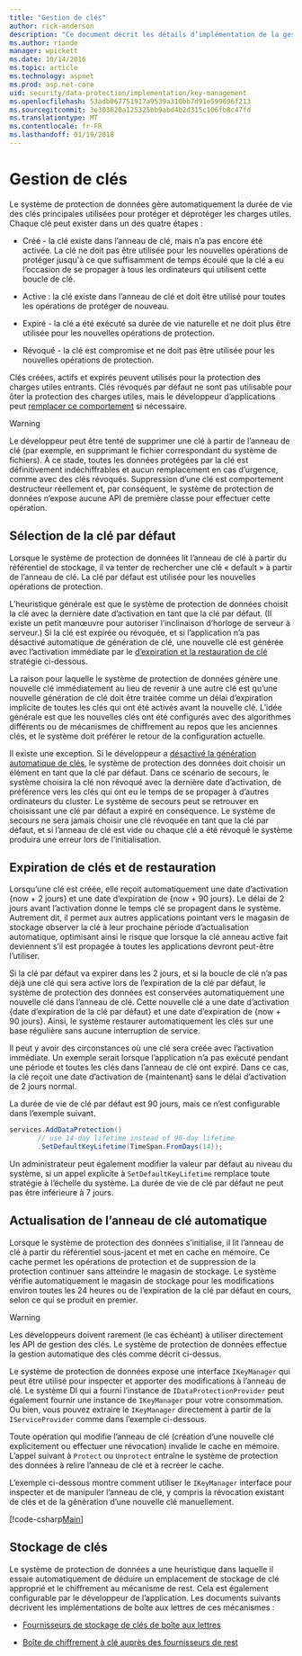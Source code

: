 ```yaml
---
title: "Gestion de clés"
author: rick-anderson
description: "Ce document décrit les détails d’implémentation de la gestion de clés d’ASP.NET Core données protection API."
ms.author: riande
manager: wpickett
ms.date: 10/14/2016
ms.topic: article
ms.technology: aspnet
ms.prod: asp.net-core
uid: security/data-protection/implementation/key-management
ms.openlocfilehash: 53adb067751917a9539a310bb7d91e599696f213
ms.sourcegitcommit: 3e303620a125325bb9abd4b2d315c106fb8c47fd
ms.translationtype: MT
ms.contentlocale: fr-FR
ms.lasthandoff: 01/19/2018
---
```

# <a name="key-management"></a>Gestion de clés

<a name="data-protection-implementation-key-management"></a>

Le système de protection de données gère automatiquement la durée de vie des clés principales utilisées pour protéger et déprotéger les charges utiles. Chaque clé peut exister dans un des quatre étapes :

* Créé - la clé existe dans l’anneau de clé, mais n’a pas encore été activée. La clé ne doit pas être utilisée pour les nouvelles opérations de protéger jusqu'à ce que suffisamment de temps écoulé que la clé a eu l’occasion de se propager à tous les ordinateurs qui utilisent cette boucle de clé.

* Active : la clé existe dans l’anneau de clé et doit être utilisé pour toutes les opérations de protéger de nouveau.

* Expiré - la clé a été exécuté sa durée de vie naturelle et ne doit plus être utilisée pour les nouvelles opérations de protection.

* Révoqué - la clé est compromise et ne doit pas être utilisée pour les nouvelles opérations de protection.

Clés créées, actifs et expirés peuvent utilisés pour la protection des charges utiles entrants. Clés révoqués par défaut ne sont pas utilisable pour ôter la protection des charges utiles, mais le développeur d’applications peut [remplacer ce comportement](../consumer-apis/dangerous-unprotect.md#data-protection-consumer-apis-dangerous-unprotect) si nécessaire.

>[!WARNING]
> Le développeur peut être tenté de supprimer une clé à partir de l’anneau de clé (par exemple, en supprimant le fichier correspondant du système de fichiers). À ce stade, toutes les données protégées par la clé est définitivement indéchiffrables et aucun remplacement en cas d’urgence, comme avec des clés révoqués. Suppression d’une clé est comportement destructeur réellement et, par conséquent, le système de protection de données n’expose aucune API de première classe pour effectuer cette opération.

## <a name="default-key-selection"></a>Sélection de la clé par défaut

Lorsque le système de protection de données lit l’anneau de clé à partir du référentiel de stockage, il va tenter de rechercher une clé « default » à partir de l’anneau de clé. La clé par défaut est utilisée pour les nouvelles opérations de protection.

L’heuristique générale est que le système de protection de données choisit la clé avec la dernière date d’activation en tant que la clé par défaut. (Il existe un petit manœuvre pour autoriser l’inclinaison d’horloge de serveur à serveur.) Si la clé est expirée ou révoquée, et si l’application n’a pas désactivé automatique de génération de clé, une nouvelle clé est générée avec l’activation immédiate par le [d’expiration et la restauration de clé](xref:security/data-protection/implementation/key-management#data-protection-implementation-key-management-expiration) stratégie ci-dessous.

La raison pour laquelle le système de protection de données génère une nouvelle clé immédiatement au lieu de revenir à une autre clé est qu’une nouvelle génération de clé doit être traitée comme un délai d’expiration implicite de toutes les clés qui ont été activés avant la nouvelle clé. L’idée générale est que les nouvelles clés ont été configurés avec des algorithmes différents ou de mécanismes de chiffrement au repos que les anciennes clés, et le système doit préférer le retour de la configuration actuelle.

Il existe une exception. Si le développeur a [désactivé la génération automatique de clés](xref:security/data-protection/configuration/overview#disableautomatickeygeneration), le système de protection des données doit choisir un élément en tant que la clé par défaut. Dans ce scénario de secours, le système choisira la clé non révoqué avec la dernière date d’activation, de préférence vers les clés qui ont eu le temps de se propager à d’autres ordinateurs du cluster. Le système de secours peut se retrouver en choisissant une clé par défaut a expiré en conséquence. Le système de secours ne sera jamais choisir une clé révoquée en tant que la clé par défaut, et si l’anneau de clé est vide ou chaque clé a été révoqué le système produira une erreur lors de l’initialisation.

<a name="data-protection-implementation-key-management-expiration"></a>

## <a name="key-expiration-and-rolling"></a>Expiration de clés et de restauration

Lorsqu’une clé est créée, elle reçoit automatiquement une date d’activation {now + 2 jours} et une date d’expiration de {now + 90 jours}. Le délai de 2 jours avant l’activation donne le temps clé se propagent dans le système. Autrement dit, il permet aux autres applications pointant vers le magasin de stockage observer la clé à leur prochaine période d’actualisation automatique, optimisant ainsi le risque que lorsque la clé anneau active fait deviennent s’il est propagée à toutes les applications devront peut-être l’utiliser.

Si la clé par défaut va expirer dans les 2 jours, et si la boucle de clé n’a pas déjà une clé qui sera active lors de l’expiration de la clé par défaut, le système de protection des données est conservées automatiquement une nouvelle clé dans l’anneau de clé. Cette nouvelle clé a une date d’activation {date d’expiration de la clé par défaut} et une date d’expiration de {now + 90 jours}. Ainsi, le système restaurer automatiquement les clés sur une base régulière sans aucune interruption de service.

Il peut y avoir des circonstances où une clé sera créée avec l’activation immédiate. Un exemple serait lorsque l’application n’a pas exécuté pendant une période et toutes les clés dans l’anneau de clé ont expiré. Dans ce cas, la clé reçoit une date d’activation de {maintenant} sans le délai d’activation de 2 jours normal.

La durée de vie de clé par défaut est 90 jours, mais ce n’est configurable dans l’exemple suivant.

```csharp
services.AddDataProtection()
       // use 14-day lifetime instead of 90-day lifetime
       .SetDefaultKeyLifetime(TimeSpan.FromDays(14));
```

Un administrateur peut également modifier la valeur par défaut au niveau du système, si un appel explicite à `SetDefaultKeyLifetime` remplace toute stratégie à l’échelle du système. La durée de vie de clé par défaut ne peut pas être inférieure à 7 jours.

## <a name="automatic-key-ring-refresh"></a>Actualisation de l’anneau de clé automatique

Lorsque le système de protection des données s’initialise, il lit l’anneau de clé à partir du référentiel sous-jacent et met en cache en mémoire. Ce cache permet les opérations de protection et de suppression de la protection continuer sans atteindre le magasin de stockage. Le système vérifie automatiquement le magasin de stockage pour les modifications environ toutes les 24 heures ou de l’expiration de la clé par défaut en cours, selon ce qui se produit en premier.

>[!WARNING]
> Les développeurs doivent rarement (le cas échéant) à utiliser directement les API de gestion des clés. Le système de protection de données effectue la gestion automatique des clés comme décrit ci-dessus.

Le système de protection de données expose une interface `IKeyManager` qui peut être utilisé pour inspecter et apporter des modifications à l’anneau de clé. Le système DI qui a fourni l’instance de `IDataProtectionProvider` peut également fournir une instance de `IKeyManager` pour votre consommation. Ou bien, vous pouvez extraire le `IKeyManager` directement à partir de la `IServiceProvider` comme dans l’exemple ci-dessous.

Toute opération qui modifie l’anneau de clé (création d’une nouvelle clé explicitement ou effectuer une révocation) invalide le cache en mémoire. L’appel suivant à `Protect` ou `Unprotect` entraîne le système de protection des données à relire l’anneau de clé et à recréer le cache.

L’exemple ci-dessous montre comment utiliser le `IKeyManager` interface pour inspecter et de manipuler l’anneau de clé, y compris la révocation existant de clés et de la génération d’une nouvelle clé manuellement.

[!code-csharp[Main](key-management/samples/key-management.cs)]

## <a name="key-storage"></a>Stockage de clés

Le système de protection de données a une heuristique dans laquelle il essaie automatiquement de déduire un emplacement de stockage de clé approprié et le chiffrement au mécanisme de rest. Cela est également configurable par le développeur de l’application. Les documents suivants décrivent les implémentations de boîte aux lettres de ces mécanismes :

* [Fournisseurs de stockage de clés de boîte aux lettres](key-storage-providers.md#data-protection-implementation-key-storage-providers)

* [Boîte de chiffrement à clé auprès des fournisseurs de rest](key-encryption-at-rest.md#data-protection-implementation-key-encryption-at-rest-providers)
